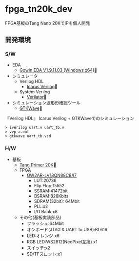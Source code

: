 # fpga_tn20k_dev

FPGA基板のTang Nano 20KでIPを個人開発

## 開発環境

### S/W

- EDA
  - [Gowin EDA V1.9.11.03 (Windows x64)](https://cdn.gowinsemi.com.cn/Gowin_V1.9.11.03_x64_win.zip)🔗
- シミュレータ
  - Verilog HDL
    - [Icarus Verilog](https://bleyer.org/icarus/)🔗
  - System Verilog
    - [Verilator](https://www.veripool.org/verilator/)🔗
- シミュレーション波形形確認ツール
  - [GTKWave](https://gtkwave.sourceforge.net/)🔗

『Verilog HDL』
Icarus Verilog + GTKWaveでのシミュレーション

```shell
> iverilog uart.v uart_tb.v
> vvp a.out
> gtkwave uart_tb.vcd
```

### H/W

- 基板
  - [Tang Primer 20K](https://wiki.sipeed.com/hardware/en/tang/tang-primer-20k/primer-20k.html)🔗
  - FPGA
    - [GW2AR-LV18QN88C8/I7](https://www.gowinsemi.com.cn/prod_view.aspx?TypeId=10&FId=t3:10:3&Id=167#GW2AR)
      - LUT:20736
      - Flip Flop:15552
      - SSRAM:41472bit
      - BSRAM:828Kbits
      - SDRAM(32bit): 64Mbit
      - PLL:x2
      - I/O Bank:x8
  - その他(基板実装部品)
    - フラッシュ:64Mbit
    - オンボード(JTAG & UART to USB):BL616
    - LED:オレンジ x6
    - RGB LED:WS2812(NeoPixel互換) x1
    - スイッチ:x2
    - SD/TFスロット:x1
